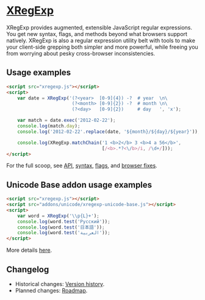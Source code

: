 ﻿[XRegExp](http://xregexp.com/)
==============================

XRegExp provides augmented, extensible JavaScript regular expressions. You get new syntax, flags, and methods beyond what browsers support natively. XRegExp is also a regular expression utility belt with tools to make your client-side grepping both simpler and more powerful, while freeing you from worrying about pesky cross-browser inconsistencies.


Usage examples
--------------

```html
<script src="xregexp.js"></script>
<script>
    var date = XRegExp('(?<year>  [0-9]{4}) -?  # year  \n\
                        (?<month> [0-9]{2}) -?  # month \n\
                        (?<day>   [0-9]{2})     # day   ', 'x');

    var match = date.exec('2012-02-22');
    console.log(match.day);
    console.log('2012-02-22'.replace(date, '${month}/${day}/${year}'));

    console.log(XRegExp.matchChain('1 <b>2</b> 3 <b>4 a 56</b>',
                                   [/<b>.*?<\/b>/i, /\d+/]));
</script>
```

For the full scoop, see [API](http://xregexp.com/api/), [syntax](http://xregexp.com/syntax/), [flags](http://xregexp.com/flags/), and [browser fixes](http://xregexp.com/cross_browser/).


Unicode Base addon usage examples
---------------------------------

```html
<script src="xregexp.js"></script>
<script src="addons/unicode/xregexp-unicode-base.js"></script>
<script>
    var word = XRegExp('\\p{L}+');
    console.log(word.test('Русский'));
    console.log(word.test('日本語'));
    console.log(word.test('العربية'));
</script>
```

More details [here](http://xregexp.com/plugins/#unicode).


Changelog
---------

* Historical changes: [Version history](http://xregexp.com/history/).
* Planned changes: [Roadmap](https://github.com/slevithan/XRegExp/wiki/Roadmap).
